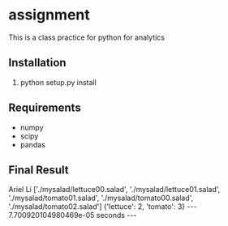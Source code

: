 # assignment
This is a class practice for python for analytics

## Installation 

1. python setup.py install 

## Requirements 
* numpy 
* scipy 
* pandas

## Final Result
Ariel Li
['./mysalad/lettuce00.salad', './mysalad/lettuce01.salad', './mysalad/tomato01.salad', './mysalad/tomato00.salad', './mysalad/tomato02.salad']
{'lettuce': 2, 'tomato': 3}
--- 7.700920104980469e-05 seconds ---
